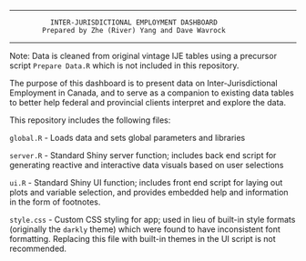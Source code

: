 ************************************************************************
              INTER-JURISDICTIONAL EMPLOYMENT DASHBOARD
            Prepared by Zhe (River) Yang and Dave Wavrock
************************************************************************
Note: Data is cleaned from original vintage IJE tables using a precursor
script `Prepare Data.R` which is not included in this repository.

The purpose of this dashboard is to present data on Inter-Jurisdictional
Employment in Canada, and to serve as a companion to existing data 
tables to better help federal and provincial clients interpret and 
explore the data.

This repository includes the following files:

`global.R` - Loads data and sets global parameters and libraries

`server.R` - Standard Shiny server function; includes back end script
for generating reactive and interactive data visuals based on user
selections

`ui.R` - Standard Shiny UI function; includes front end script for
laying out plots and variable selection, and provides embedded help 
and information in the form of footnotes.

`style.css` - Custom CSS styling for app; used in lieu of built-in
style formats (originally the `darkly` theme) which were found to
have inconsistent font formatting. Replacing this file with built-in
themes in the UI script is not recommended.



